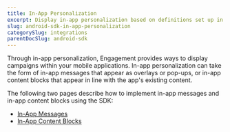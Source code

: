 ```yaml
---
title: In-App Personalization
excerpt: Display in-app personalization based on definitions set up in Engagement using the Android SDK
slug: android-sdk-in-app-personalization
categorySlug: integrations
parentDocSlug: android-sdk
---
```


Through in-app personalization, Engagement provides ways to display campaigns within your mobile applications. In-app personalization can take the form of in-app messages that appear as overlays or pop-ups, or in-app content blocks that appear in line with the app's existing content.

The following two pages describe how to implement in-app messages and in-app content blocks using the SDK:

- [In-App Messages](https://documentation.bloomreach.com/engagement/docs/android-sdk-in-app-messages)
- [In-App Content Blocks](https://documentation.bloomreach.com/engagement/docs/android-sdk-in-app-content-blocks)

